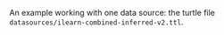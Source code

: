 An example working with one data source: the turtle file `datasources/ilearn-combined-inferred-v2.ttl`.
